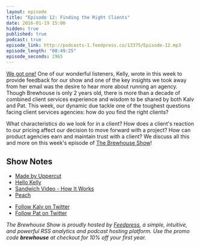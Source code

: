 ```yaml
---
layout: episode
title: "Episode 12: Finding the Right Clients"
date: 2016-01-19 15:00
hidden: true
published: true
podcast: true
episode_link: http://podcasts-1.feedpress.co/13375/Episode-12.mp3
episode_length: "00:49:25"
episode_seconds: 2965
---
```


[We got one!](https://www.youtube.com/watch?v=k4SUl69RFJ8) One of our wonderful listeners, Kelly, wrote in this week to provide feedback for our show and one of the key insights we took away from her email was the desire to hear more about running an agency. Though Brewhouse is only 2 years old, there is more than a decade of combined client services experience and wisdom to be shared by both Kalv and Pat. This week, our dynamic due tackle one of the toughest questions facing client services agencies: how do you find the right clients?

<!-- break -->

What characteristics do we look for in a client? How does a client's reaction to our pricing affect our decision to move forward with a project? How can product agencies earn and maintain trust with a client? We discuss all this and more on this week's episode of [The Brewhouse Show][TBS]!

## Show Notes

- [Made by Uppercut](http://www.madebyuppercut.com)
- [Hello Kelly](http://hellokelly.bandcamp.com)
- [Sandwich Video - How It Works](http://sandwichvideo.com/how-it-works/)
- [Peach](http://peach.cool)

<ul>
  <li><a href="http://twitter.com/kalv">Follow Kalv on Twitter</a></li>
  <li><a href="http://twitter.com/patdryburgh">Follow Pat on Twitter</a></li>
</ul>

*The Brewhouse Show is proudly hosted by [Feedpress][FP], a simple, intuitive, and powerful RSS analytics and podcast hosting platform. Use the promo code **brewhouse** at checkout for 10% off your first year.*

[FP]: http://feed.press
[TBS]: http://brewhouse.io/show/